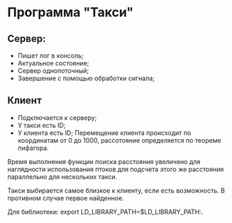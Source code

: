 # Программа "Такси"
## Сервер:
- Пишет лог в консоль;
- Актуальное состояние;
- Сервер однопоточный;
- Завершение с помощью обработки сигнала;
## Клиент
- Подключается к серверу;
- У такси есть ID;
- У клиента есть ID;
Перемещение клиента происходит по координатам от 0 до 1000,
рассотояние определяется по теореме пифагора.

Время выполнения функции поиска расстояния увеличено для наглядности
использования птоков для подсчета этого же расстояния параллельно для 
нескольких такси.

Такси выбирается самое близкое к клиенту, если есть возможность.
В противном случае первое найденное.

Для библиотеки:
export LD_LIBRARY_PATH=$LD_LIBRARY_PATH:.
